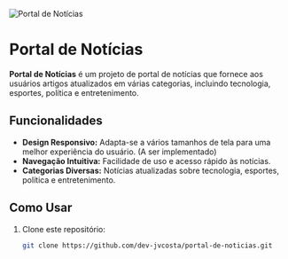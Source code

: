 ![Portal de Notícias](assets\Thumbnail@2x.png)
# Portal de Notícias

**Portal de Notícias** é um projeto de portal de notícias que fornece aos usuários artigos atualizados em várias categorias, incluindo tecnologia, esportes, política e entretenimento. 

## Funcionalidades

- **Design Responsivo:** Adapta-se a vários tamanhos de tela para uma melhor experiência do usuário. (A ser implementado)
- **Navegação Intuitiva:** Facilidade de uso e acesso rápido às notícias.
- **Categorias Diversas:** Notícias atualizadas sobre tecnologia, esportes, política e entretenimento.

## Como Usar

1. Clone este repositório:
   ```bash
   git clone https://github.com/dev-jvcosta/portal-de-noticias.git